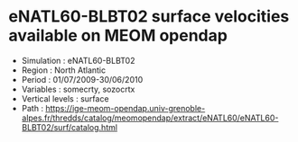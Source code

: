 # eNATL60-BLBT02 surface velocities available on MEOM opendap

 - Simulation : eNATL60-BLBT02
 - Region : North Atlantic
 - Period : 01/07/2009-30/06/2010
 - Variables : somecrty, sozocrtx
 - Vertical levels : surface
 - Path : https://ige-meom-opendap.univ-grenoble-alpes.fr/thredds/catalog/meomopendap/extract/eNATL60/eNATL60-BLBT02/surf/catalog.html
